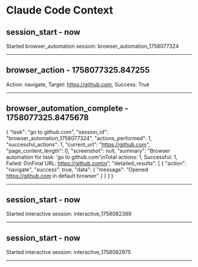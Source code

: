 # Claude Code Context


## session_start - now
Started browser_automation session: browser_automation_1758077324

---

## browser_action - 1758077325.847255
Action: navigate, Target: https://github.com, Success: True

---

## browser_automation_complete - 1758077325.8475678
{
  "task": "go to github.com",
  "session_id": "browser_automation_1758077324",
  "actions_performed": 1,
  "successful_actions": 1,
  "current_url": "https://github.com",
  "page_content_length": 0,
  "screenshot": null,
  "summary": "Browser automation for task: 'go to github.com'\nTotal actions: 1, Successful: 1, Failed: 0\nFinal URL: https://github.com\n",
  "detailed_results": [
    {
      "action": "navigate",
      "success": true,
      "data": {
        "message": "Opened https://github.com in default browser"
      }
    }
  ]
}

---

## session_start - now
Started interactive session: interactive_1758082389

---

## session_start - now
Started interactive session: interactive_1758082975

---
